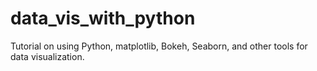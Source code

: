 # data_vis_with_python
Tutorial on using Python, matplotlib, Bokeh, Seaborn, and other tools for data visualization. 
